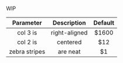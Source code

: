 WIP

| Parameter     | Description   | Default  |
| :-----------: |:-------------:| :-------:|
| col 3 is      | right-aligned | $1600    |
| col 2 is      | centered      |   $12    |
| zebra stripes | are neat      |    $1    |
